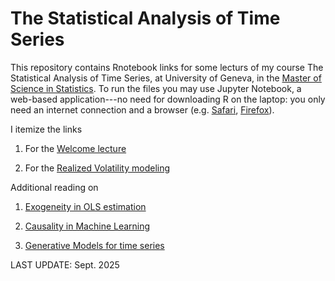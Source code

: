 # The Statistical Analysis of Time Series


This repository contains Rnotebook links for some lecturs of my course The Statistical Analysis of Time Series, at University of Geneva, in the [Master of Science in Statistics](https://www.unige.ch/gsem/en/programs/masters/statistics/). To run the files you may use Jupyter Notebook, a web-based application---no need for downloading R on the laptop: you only need an internet connection and a browser (e.g. [Safari](https://support.apple.com/downloads/safari), [Firefox](https://www.mozilla.org/en-US/firefox/new/)).

I itemize the links

1. For the [Welcome lecture](https://github.com/dvdlvc/Time-Series/blob/master/Welcome_TimeSeries.ipynb)

2. For the [Realized Volatility modeling](https://github.com/dvdlvc/Time-Series/blob/master/HAR_RV_Handbout.html)

Additional reading on 

1. [Exogeneity in OLS estimation](https://github.com/dvdlvc/Time-Series/blob/master/Exogeneity.pdf) 

2. [Causality in Machine Learning](https://github.com/dvdlvc/Time-Series/blob/master/Peter_etal_2009.pdf)

3. [Generative Models for time series](https://github.com/dvdlvc/Time-Series/blob/master/NeurIPS-2019-time-series-generative-adversarial-networks-Paper.pdf) 

LAST UPDATE: Sept. 2025



